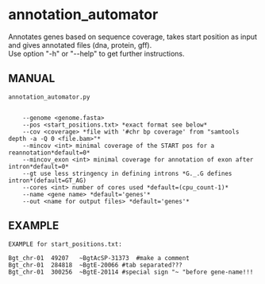 # annotation_automator
Annotates genes based on sequence coverage, takes start position as input and gives annotated files (dna, protein, gff).  
Use option "-h" or "--help" to get further instructions.  


  
## MANUAL  


	annotation_automator.py
	
	
		--genome <genome.fasta>
		--pos <start_positions.txt> *exact format see below*
		--cov <coverage> *file with '#chr bp coverage' from "samtools depth -a -Q 0 <file.bam>"*
		--mincov <int> minimal coverage of the START pos for a reannotation*default=0*
		--mincov_exon <int> minimal coverage for annotation of exon after intron*default=0*
		--gt use less stringency in defining introns *G._.G defines intron*(default=GT_AG)
		--cores <int> number of cores used *default=(cpu_count-1)*
		--name <gene name> *default='genes'*
		--out <name for output files> *default='genes'*

## EXAMPLE

	EXAMPLE for start_positions.txt:

	Bgt_chr-01	49207	~BgtAcSP-31373	#make a comment
	Bgt_chr-01	284818	~BgtE-20066	#tab separated???
	Bgt_chr-01	300256	~BgtE-20114	#special sign "~ "before gene-name!!!
                






